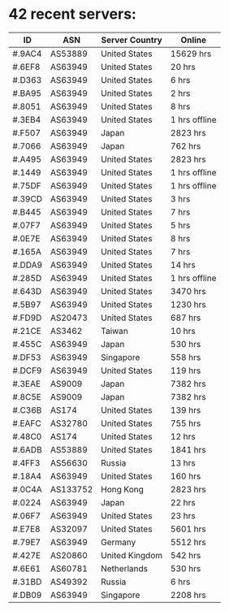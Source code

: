 # 42 recent servers:

| ID | ASN | Server Country | Online |
| ------ | ------ | ------ | ------ |
| #.9AC4 | AS53889 | United States | 15629 hrs |
| #.6EF8 | AS63949 | United States | 20 hrs |
| #.D363 | AS63949 | United States | 6 hrs |
| #.BA95 | AS63949 | United States | 2 hrs |
| #.8051 | AS63949 | United States | 8 hrs |
| #.3EB4 | AS63949 | United States | 1 hrs offline |
| #.F507 | AS63949 | Japan | 2823 hrs |
| #.7066 | AS63949 | Japan | 762 hrs |
| #.A495 | AS63949 | United States | 2823 hrs |
| #.1449 | AS63949 | United States | 1 hrs offline |
| #.75DF | AS63949 | United States | 1 hrs offline |
| #.39CD | AS63949 | United States | 3 hrs |
| #.B445 | AS63949 | United States | 7 hrs |
| #.07F7 | AS63949 | United States | 5 hrs |
| #.0E7E | AS63949 | United States | 8 hrs |
| #.165A | AS63949 | United States | 7 hrs |
| #.DDA9 | AS63949 | United States | 14 hrs |
| #.285D | AS63949 | United States | 1 hrs offline |
| #.643D | AS63949 | United States | 3470 hrs |
| #.5B97 | AS63949 | United States | 1230 hrs |
| #.FD9D | AS20473 | United States | 687 hrs |
| #.21CE | AS3462 | Taiwan | 10 hrs |
| #.455C | AS63949 | Japan | 530 hrs |
| #.DF53 | AS63949 | Singapore | 558 hrs |
| #.DCF9 | AS63949 | United States | 119 hrs |
| #.3EAE | AS9009 | Japan | 7382 hrs |
| #.8C5E | AS9009 | Japan | 7382 hrs |
| #.C36B | AS174 | United States | 139 hrs |
| #.EAFC | AS32780 | United States | 755 hrs |
| #.48C0 | AS174 | United States | 12 hrs |
| #.6ADB | AS53889 | United States | 1841 hrs |
| #.4FF3 | AS56630 | Russia | 13 hrs |
| #.18A4 | AS63949 | United States | 160 hrs |
| #.0C4A | AS133752 | Hong Kong | 2823 hrs |
| #.0224 | AS63949 | Japan | 22 hrs |
| #.06F7 | AS63949 | United States | 23 hrs |
| #.E7E8 | AS32097 | United States | 5601 hrs |
| #.79E7 | AS63949 | Germany | 5512 hrs |
| #.427E | AS20860 | United Kingdom | 542 hrs |
| #.6E61 | AS60781 | Netherlands | 530 hrs |
| #.31BD | AS49392 | Russia | 6 hrs |
| #.DB09 | AS63949 | Singapore | 2208 hrs |

